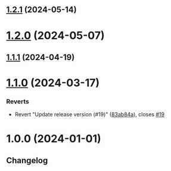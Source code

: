 

## [1.2.1](https://github.com/Benny-API/benny-react-native-sdk/compare/v1.2.0...v1.2.1) (2024-05-14)

# [1.2.0](https://github.com/Benny-API/benny-react-native-sdk/compare/v1.1.1...v1.2.0) (2024-05-07)

## [1.1.1](https://github.com/Benny-API/benny-react-native-sdk/compare/v1.1.0...v1.1.1) (2024-04-19)

# [1.1.0](https://github.com/Benny-API/benny-react-native-sdk/compare/v1.0.0...v1.1.0) (2024-03-17)


### Reverts

* Revert "Update release version (#19)" ([83ab84a](https://github.com/Benny-API/benny-react-native-sdk/commit/83ab84a4957dcdca56c6b417d9108dff72631127)), closes [#19](https://github.com/Benny-API/benny-react-native-sdk/issues/19)

# 1.0.0 (2024-01-01)

## Changelog
